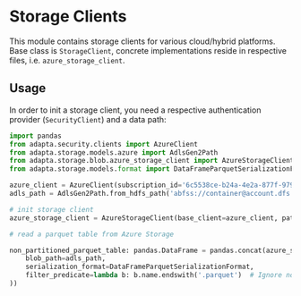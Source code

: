 # Storage Clients

This module contains storage clients for various cloud/hybrid platforms. Base class is `StorageClient`, concrete implementations reside in respective files, i.e. `azure_storage_client`.

## Usage

In order to init a storage client, you need a respective authentication provider (`SecurityClient`) and a data path:

```python
import pandas
from adapta.security.clients import AzureClient
from adapta.storage.models.azure import AdlsGen2Path
from adapta.storage.blob.azure_storage_client import AzureStorageClient
from adapta.storage.models.format import DataFrameParquetSerializationFormat

azure_client = AzureClient(subscription_id='6c5538ce-b24a-4e2a-877f-979ad71287ff')
adls_path = AdlsGen2Path.from_hdfs_path('abfss://container@account.dfs.core.windows.net/path/to/my/table')

# init storage client
azure_storage_client = AzureStorageClient(base_client=azure_client, path=adls_path)

# read a parquet table from Azure Storage

non_partitioned_parquet_table: pandas.DataFrame = pandas.concat(azure_storage_client.read_blobs(
    blob_path=adls_path,
    serialization_format=DataFrameParquetSerializationFormat,
    filter_predicate=lambda b: b.name.endswith('.parquet')  # Ignore non-parquet files that might be present in a folder
))
```
